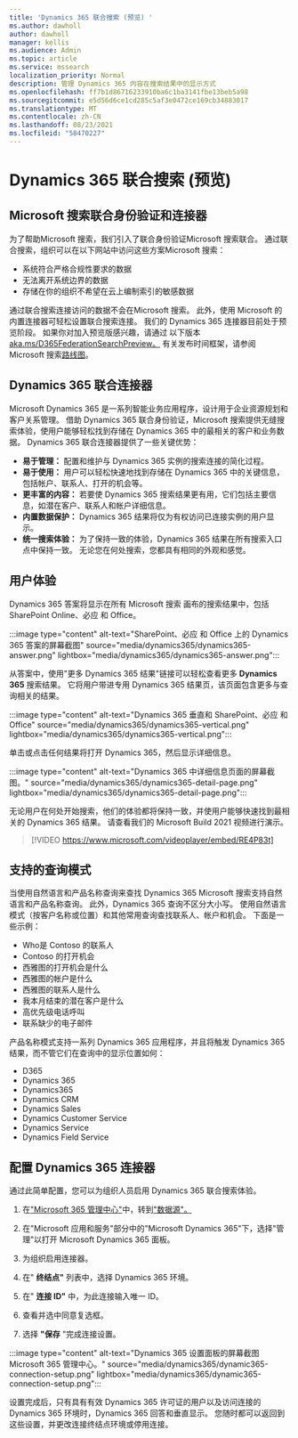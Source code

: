 ```yaml
---
title: 'Dynamics 365 联合搜索 (预览) '
ms.author: dawholl
author: dawholl
manager: kellis
ms.audience: Admin
ms.topic: article
ms.service: mssearch
localization_priority: Normal
description: 管理 Dynamics 365 内容在搜索结果中的显示方式
ms.openlocfilehash: ff7b1d86716233910ba6c1ba3141fbe13beb5a98
ms.sourcegitcommit: e5d56d6ce1cd285c5af3e0472ce169cb34883017
ms.translationtype: MT
ms.contentlocale: zh-CN
ms.lasthandoff: 08/23/2021
ms.locfileid: "58470227"
---
```

# <a name="dynamics-365-federation-search-preview"></a>Dynamics 365 联合搜索 (预览) 

## <a name="microsoft-search-federation-and-connectors"></a>Microsoft 搜索联合身份验证和连接器

为了帮助Microsoft 搜索，我们引入了联合身份验证Microsoft 搜索联合。 通过联合搜索，组织可以在以下网站中访问这些方案Microsoft 搜索：

* 系统符合严格合规性要求的数据
* 无法离开系统边界的数据
* 存储在你的组织不希望在云上编制索引的敏感数据

通过联合搜索连接访问的数据不会在Microsoft 搜索。 此外，使用 Microsoft 的内置连接器可轻松设置联合搜索连接。 我们的 Dynamics 365 连接器目前处于预览阶段。 如果你对加入预览版感兴趣，请通过 以下版本[aka.ms/D365FederationSearchPreview。](https://aka.ms/D365FederationSearchPreview) 有关发布时间框架，请参阅Microsoft 搜索[路线图](https://www.microsoft.com/microsoft-365/roadmap?filters=Microsoft%20Search)。

## <a name="dynamics-365-federation-connector"></a>Dynamics 365 联合连接器

Microsoft Dynamics 365 是一系列智能业务应用程序，设计用于企业资源规划和客户关系管理。 借助 Dynamics 365 联合身份验证，Microsoft 搜索提供无缝搜索体验，使用户能够轻松找到存储在 Dynamics 365 中的最相关的客户和业务数据。 Dynamics 365 联合连接器提供了一些关键优势：

* **易于管理：** 配置和维护与 Dynamics 365 实例的搜索连接的简化过程。
* **易于使用：** 用户可以轻松快速地找到存储在 Dynamics 365 中的关键信息，包括帐户、联系人、打开的机会等。
* **更丰富的内容：** 若要使 Dynamics 365 搜索结果更有用，它们包括主要信息，如潜在客户、联系人和帐户详细信息。
* **内置数据保护：** Dynamics 365 结果将仅为有权访问已连接实例的用户显示。
* **统一搜索体验：** 为了保持一致的体验，Dynamics 365 结果在所有搜索入口点中保持一致。 无论您在何处搜索，您都具有相同的外观和感觉。

## <a name="what-users-experience"></a>用户体验

Dynamics 365 答案将显示在所有 Microsoft 搜索 画布的搜索结果中，包括 SharePoint Online、必应 和 Office。

:::image type="content" alt-text="SharePoint、必应 和 Office 上的 Dynamics 365 答案的屏幕截图" source="media/dynamics365/dynamics365-answer.png" lightbox="media/dynamics365/dynamics365-answer.png":::

从答案中，使用"更多 Dynamics 365 结果"链接可以轻松查看更多 **Dynamics 365** 搜索结果。 它将用户带进专用 Dynamics 365 结果页，该页面包含更多与查询相关的结果。

:::image type="content" alt-text="Dynamics 365 垂直和 SharePoint、必应 和 Office" source="media/dynamics365/dynamics365-vertical.png" lightbox="media/dynamics365/dynamics365-vertical.png":::

单击或点击任何结果将打开 Dynamics 365，然后显示详细信息。

:::image type="content" alt-text="Dynamics 365 中详细信息页面的屏幕截图。" source="media/dynamics365/dynamics365-detail-page.png" lightbox="media/dynamics365/dynamics365-detail-page.png":::

无论用户在何处开始搜索，他们的体验都将保持一致，并使用户能够快速找到最相关的 Dynamics 365 结果。 请查看我们的 Microsoft Build 2021 视频进行演示。

> [!VIDEO https://www.microsoft.com/videoplayer/embed/RE4P83t]

## <a name="supported-query-patterns"></a>支持的查询模式

当使用自然语言和产品名称查询来查找 Dynamics 365 Microsoft 搜索支持自然语言和产品名称查询。 此外，Dynamics 365 查询不区分大小写。 使用自然语言模式（按客户名称或位置）和其他常用查询查找联系人、帐户和机会。 下面是一些示例：

* Who是 Contoso 的联系人
* Contoso 的打开机会
* 西雅图的打开机会是什么
* 西雅图的帐户是什么
* 西雅图的联系人是什么
* 我本月结束的潜在客户是什么
* 高优先级电话呼叫
* 联系缺少的电子邮件

产品名称模式支持一系列 Dynamics 365 应用程序，并且将触发 Dynamics 365 结果，而不管它们在查询中的显示位置如何：

* D365
* Dynamics 365
* Dynamics365
* Dynamics CRM
* Dynamics Sales
* Dynamics Customer Service
* Dynamics Service
* Dynamics Field Service

## <a name="configure-the-dynamics-365-connector"></a>配置 Dynamics 365 连接器

通过此简单配置，您可以为组织人员启用 Dynamics 365 联合搜索体验。

1. 在["Microsoft 365 管理中心"](https://admin.microsoft.com)中，转到["数据源"。](https://admin.microsoft.com/Adminportal/Home#/MicrosoftSearch/connectors)

2. 在"Microsoft 应用和服务"部分中的"Microsoft Dynamics 365"下，选择"管理"以打开 Microsoft Dynamics 365 面板。 

3. 为组织启用连接器。

4. 在" **终结点"** 列表中，选择 Dynamics 365 环境。

5. 在" **连接 ID"** 中，为此连接输入唯一 ID。

6. 查看并选中同意复选框。

7. 选择 **"保存** "完成连接设置。

:::image type="content" alt-text="Dynamics 365 设置面板的屏幕截图Microsoft 365 管理中心。" source="media/dynamics365/dynamic365-connection-setup.png" lightbox="media/dynamics365/dynamic365-connection-setup.png":::

设置完成后，只有具有有效 Dynamics 365 许可证的用户以及访问连接的 Dynamics 365 环境时，Dynamics 365 回答和垂直显示。 您随时都可以返回到这些设置，并更改连接终结点环境或停用连接。
